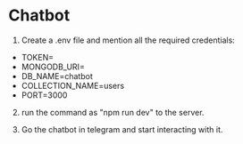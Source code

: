 # Chatbot

1. Create a .env file and mention all the required credentials:
 -  TOKEN=
 -  MONGODB_URI=
 -  DB_NAME=chatbot
 -  COLLECTION_NAME=users
 -  PORT=3000

2. run the command as "npm run dev" to the server.

3. Go the chatbot in telegram and start interacting with it.
